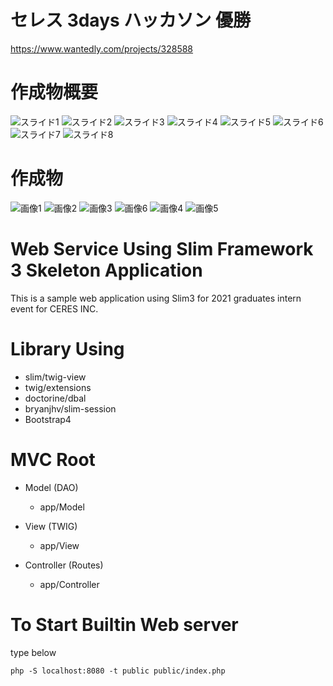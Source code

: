 # セレス 3days ハッカソン 優勝
https://www.wantedly.com/projects/328588

# 作成物概要
![スライド1](https://github.com/Yuta-Nakashima/seres/blob/master/slide/%E3%82%B9%E3%83%A9%E3%82%A4%E3%83%891.png)
![スライド2](https://github.com/Yuta-Nakashima/seres/blob/master/slide/%E3%82%B9%E3%83%A9%E3%82%A4%E3%83%892.png)
![スライド3](https://github.com/Yuta-Nakashima/seres/blob/master/slide/%E3%82%B9%E3%83%A9%E3%82%A4%E3%83%893.png)
![スライド4](https://github.com/Yuta-Nakashima/seres/blob/master/slide/%E3%82%B9%E3%83%A9%E3%82%A4%E3%83%894.png)
![スライド5](https://github.com/Yuta-Nakashima/seres/blob/master/slide/%E3%82%B9%E3%83%A9%E3%82%A4%E3%83%895.png)
![スライド6](https://github.com/Yuta-Nakashima/seres/blob/master/slide/%E3%82%B9%E3%83%A9%E3%82%A4%E3%83%896.png)
![スライド7](https://github.com/Yuta-Nakashima/seres/blob/master/slide/%E3%82%B9%E3%83%A9%E3%82%A4%E3%83%897.png)
![スライド8](https://github.com/Yuta-Nakashima/seres/blob/master/slide/%E3%82%B9%E3%83%A9%E3%82%A4%E3%83%898.png)

# 作成物
![画像1](https://github.com/Yuta-Nakashima/seres/blob/master/slide/01.png)
![画像2](https://github.com/Yuta-Nakashima/seres/blob/master/slide/02.png)
![画像3](https://github.com/Yuta-Nakashima/seres/blob/master/slide/03.png)
![画像6](https://github.com/Yuta-Nakashima/seres/blob/master/slide/06.png)
![画像4](https://github.com/Yuta-Nakashima/seres/blob/master/slide/04.png)
![画像5](https://github.com/Yuta-Nakashima/seres/blob/master/slide/05.png)


# Web Service Using Slim Framework 3 Skeleton Application

This is a sample web application using Slim3 for 2021 graduates intern event for CERES INC.

# Library Using

- slim/twig-view
- twig/extensions
- doctorine/dbal
- bryanjhv/slim-session
- Bootstrap4
 
# MVC Root

- Model (DAO)
   - app/Model

- View (TWIG)
   - app/View

- Controller (Routes)
   - app/Controller
   
# To Start Builtin Web server

type below

    php -S localhost:8080 -t public public/index.php
